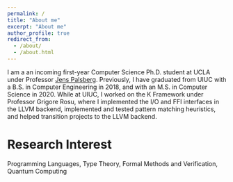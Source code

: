 ```yaml
---
permalink: /
title: "About me"
excerpt: "About me"
author_profile: true
redirect_from: 
  - /about/
  - /about.html
---
```


I am a an incoming first-year Computer Science Ph.D. student at UCLA under Professor [Jens Palsberg](http://web.cs.ucla.edu/~palsberg/). Previously, I have graduated from UIUC with a B.S. in Computer Engineering in 2018, and with an M.S. in Computer Science in 2020. While at UIUC, I worked on the K Framework under Professor Grigore Rosu, where I implemented the I/O and FFI interfaces in the LLVM backend, implemented and tested pattern matching heuristics, and helped transition projects to the LLVM backend.

Research Interest
======
Programming Languages, Type Theory, Formal Methods and Verification, Quantum Computing

